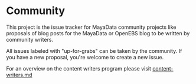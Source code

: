 # Community

This project is the issue tracker for MayaData community projects like proposals of blog posts for the MayaData or OpenEBS blog to be written by community writers.

All issues labeled with "up-for-grabs" can be taken by the community. If you have a new proposal, you're welcome to create a new issue.

For an overview on the content writers program please visit [content-writers.md](./content-writers.md)
